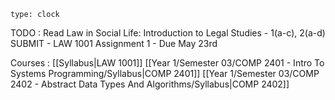 ```widgets
type: clock
```

TODO :
	Read Law in Social Life: Introduction to Legal Studies - 1(a-c), 2(a-d)
	SUBMIT - LAW 1001 Assignment 1 - Due May 23rd

Courses :
	[[Syllabus|LAW 1001]]
	[[Year 1/Semester 03/COMP 2401 - Intro To Systems Programming/Syllabus|COMP 2401]]
	[[Year 1/Semester 03/COMP 2402 - Abstract Data Types And Algorithms/Syllabus|COMP 2402]]

